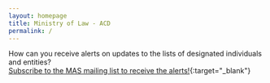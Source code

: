 ```yaml
---
layout: homepage
title: Ministry of Law - ACD
permalink: /
---
```

<!-- Type your notification here - the notification bar will not appear if this is empty. For other changes, refer to _data/homepage.yml to edit the homepage -->
How can you receive alerts on updates to the lists of designated individuals and entities? <br>[Subscribe to the MAS mailing list to receive the alerts!](/guidance-materials/){:target="_blank"}
